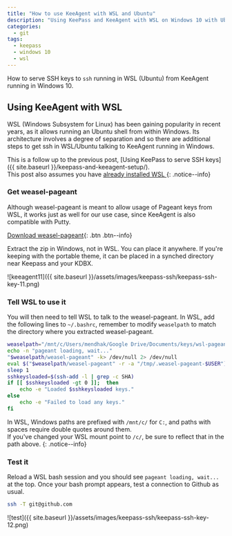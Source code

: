 ```yaml
---
title: "How to use KeeAgent with WSL and Ubuntu"
description: "Using KeePass and KeeAgent with WSL on Windows 10 with Ubuntu"
categories:
  - git
tags:
  - keepass
  - windows 10
  - wsl
---
```


How to serve SSH keys to `ssh` running in WSL (Ubuntu) from KeeAgent running in Windows 10. 


## Using KeeAgent with WSL

WSL (Windows Subsystem for Linux) has been gaining popularity in recent years, as it allows running an Ubuntu shell from within Windows.  Its architecture involves a degree of separation and so  there are additional steps to get ssh in WSL/Ubuntu talking to KeeAgent running in Windows. 

This is a follow up to the previous post, [Using KeePass to serve SSH keys]({{ site.baseurl }}/keepass-and-keeagent-setup/).  
This post also assumes you have [already installed WSL <i class="fab fa-ubuntu"></i>](https://docs.microsoft.com/en-us/windows/wsl/install-win10) 
{: .notice--info}


### Get weasel-pageant

Although weasel-pageant is meant to allow usage of Pageant keys from WSL, it works just as well for our use case, since KeeAgent is also compatible with Putty. 

[Download weasel-pageant](https://github.com/vuori/weasel-pageant/releases){: .btn .btn--info}

Extract the zip in Windows, not in WSL.  You can place it anywhere.  If you're keeping with the portable theme, it can be placed in a synched directory near Keepass and your KDBX.   

![keeagent11]({{ site.baseurl }}/assets/images/keepass-ssh/keepass-ssh-key-11.png)

### Tell WSL to use it

You will then need to tell WSL to talk to the weasel-pageant.  In WSL, add the following lines to `~/.bashrc`, remember to modify `weaselpath` to match the directory where you extracted weasel-pageant. 


```bash
weaselpath="/mnt/c/Users/mendhak/Google Drive/Documents/keys/wsl-pageant-helper/"
echo -n "pageant loading, wait..."
"$weaselpath/weasel-pageant" -k> /dev/null 2> /dev/null
eval $("$weaselpath/weasel-pageant" -r -a "/tmp/.weasel-pageant-$USER")> /dev/null 2> /dev/null
sleep 1
sshkeysloaded=$(ssh-add -l | grep -c SHA)
if [[ $sshkeysloaded -gt 0 ]];  then
    echo -e "Loaded $sshkeysloaded keys."
else
    echo -e "Failed to load any keys."
fi
```

In WSL, Windows paths are prefixed with `/mnt/c/` for `C:`, and paths with spaces require double quotes around them.  
If you've changed your WSL mount point to `/c/`, be sure to reflect that in the path above.
{: .notice--info}

### Test it

Reload a WSL bash session and you should see `pageant loading, wait...` at the top.  Once your bash prompt appears, test a connection to Github as usual. 

```bash
ssh -T git@github.com
```


![test]({{ site.baseurl }}/assets/images/keepass-ssh/keepass-ssh-key-12.png)